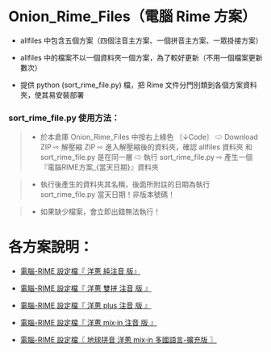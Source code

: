 # Onion_Rime_Files（電腦 Rime 方案）

- allfiles 中包含五個方案（四個注音主方案、一個拼音主方案、一眾掛接方案）

- allfiles 中的檔案不以一個資料夾一個方案，為了較好更新（不用一個檔案更新數次）

- 提供 python (sort_rime_file.py) 檔，把 Rime 文件分門別類到各個方案資料夾，使其易安裝部署

### sort_rime_file.py 使用方法：
>- 於本倉庫 Onion_Rime_Files 中按右上綠色 〔↓Code〕 ⇨ Download ZIP ⇨ 解壓縮 ZIP ⇨ 進入解壓縮後的資料夾，確認 allfiles 資料夾 和 sort_rime_file.py 是在同一層 ⇨ 執行 sort_rime_file.py ⇨ 產生一個『電腦RIME方案_{當天日期}』資料夾

>- 執行後產生的資料夾其名稱，後面所附註的日期為執行 sort_rime_file.py 當天日期！非版本號碼！

>- 如果缺少檔案，會立即出錯無法執行！



# 各方案說明：

- [電腦-RIME 設定檔『 洋蔥 純注音 版』](https://deltazone.pixnet.net/blog/post/264319309)

- [電腦-RIME 設定檔『 洋蔥 雙拼 注音 版 』](https://deltazone.pixnet.net/blog/post/359775341)

- [電腦-RIME 設定檔『 洋蔥 plus 注音 版 』](https://deltazone.pixnet.net/blog/post/343650692)

- [電腦-RIME 設定檔『 洋蔥 mix‧in 注音 版 』](https://deltazone.pixnet.net/blog/post/347368709)

- [電腦-RIME 設定檔〖 地球拼音 洋蔥 mix‧in 多國語言-擴充版 〗](https://deltazone.pixnet.net/blog/post/353697089)

